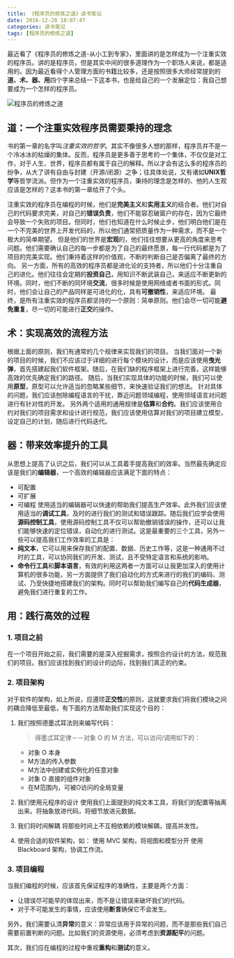 ```yaml
---
title: 《程序员的修炼之道》读书笔记
date: 2016-12-28 18:07:47
categories: 读书笔记
tags: [程序员的修炼之道]
---
```


最近看了《程序员的修炼之道-从小工到专家》，里面讲的是怎样成为一个注重实效的程序员。讲的是程序员，但是其实中间的很多道理作为一个职场人来说，都是适用的。因为最近看得个人管理方面的书籍比较多，还是按照很多大师经常提到的**道、术、器、用**四个字来总结一下这本书，也是给自己的一个发展定位：我自己想要成为一个怎样的程序员。

![程序员的修炼之道](http://ogf054qp1.bkt.clouddn.com/%E7%A8%8B%E5%BA%8F%E5%91%98%E4%BF%AE%E7%82%BC%E4%B9%8B%E9%81%93-%E8%87%AA%E5%B7%B1%E6%95%B4%E7%90%86%20%282%29.png)
<!--more-->
## 道：一个注重实效程序员需要秉持的理念
书的第一章的名字叫*注重实效的哲学*。其实不像很多人想的那样，程序员并不是一个冷冰冰的枯燥的集体。反而，程序员是更多善于思考的一个集体，不仅仅是对工作，对于人生、世界，程序员都有属于自己的解释。所以才会有这么多的程序员的纷争，从大了讲有自由与封建（开源/闭源）之争；往具体处说，又有诸如**UNIX哲学**等哲学流派。但作为一个注重实效的程序员，秉持的理念是怎样的、他的人生观应该是怎样的？这本书的第一章给开了个头。

注重实效的程序员在编程的时候，他们是**完美主义**和**实用主义**的结合者。他们对自己的代码要求完美，对自己的**错误负责**，他们不能容忍破窗户的存在，因为它最终会导致一个失败的项目。但同时，他们也知道在什么时候止步，他们明白他们是在一个不完美的世界上开发代码的，所以他们通常把质量作为一种需求，而不是一个极大的简单期望。
但是他们的世界是**宏观**的，他们往往想要从更高的角度来思考问题。他们需要确认自己的每一步都是为了自己的最终愿景，每一行代码都是为了项目的完美实现。他们秉持着这样的价值观，不断的判断自己是否偏离了最终的方向。
另一方面，所有的高效的程序员都是进化论的支持者，所以他们十分注重自己的进化。他们往往会定期的**投资自己**，用知识不断武装自己，来适应不断更新的环境。同时，他们不断的同环境**交流**，很多时候是使用网络或者书面的形式。同时，他们会让自己的产品同样是可进化的化，具有**可撤销性**，来适应环境。
最终，是所有注重实效的程序员都坚持的一个原则：简单原则。他们会尽一切可能**避免重复**，尽一切的可能进行**正交**的操作。

## 术：实现高效的流程方法
根据上面的原则，我们有通常的几个规律来实现我们的项目。
当我们面对一个新的项目的时候，我们不应该过于详细的进行每个模块的设计，而是应该使用**曳光弹**，首先搭建起我们软件框架。随后，在我们缺的程序框架上进行完善。这样能够高效的优先确定我们的路径。
随后，当我们实现具体的功能的时候，我们可以使用**原型**，原型可以允许适当的忽略某些细节，来快速验证我们的想法。
针对具体的问题，我们应该刨除编程语言的干扰，靠近问题领域编程，使用领域语言对问题进行有针对性的开发。
另外两个适用的通用规律是**估算**和**合约**。我们应该使用合约对我们的项目需求和设计进行规范，我们应该使用估算对我们的项目建立模型，设定自己的计划，随后进行代码迭代。

## 器：带来效率提升的工具
从思想上提高了认识之后，我们可以从工具着手提高我们的效率。当然最先确定应该是我们的**编辑器**，一个高效的编辑器应该满足下面的特点：
 * 可配置 
 * 可扩展
 * 可编程
使用适当的编辑器可以快速的帮助我们提高生产效率。此外我们应该使用适当的**调试工具**，及时的进行我们的测试和错误跟踪。随后我们应学会使用**源码控制工具**，使用源码控制工具不仅可以帮助撤销错误的操作，还可以让我们能够快速的定位错误，自动化的进行测试。这是最重要的三个工具，另外一些可以提高我们工作效率的工具是：
 * **纯文本**，它可以用来保存我们的配置、数据、历史工作等，这是一种通用不过时的工具，可以协同我们的开发、测试，且不受特定语言和系统的影响。
 * **命令行工具**和**脚本语言**，有效的利用这两者一方面可以让我更加深入的使用计算机的很多功能，另一方面提供了我们自动化的方式来进行的我们的编码、测试、乃至快捷地搭建我们的架构。同时可以帮助我们编写自己的**代码生成器**，避免我们进行重复的工作。

## 用：践行高效的过程
### 1. 项目之前
在一个项目开始之前，我们需要的是深入挖掘需求，按照合约设计的方法，规范我们的项目。我们应该找到我们的设计的边际，找到我们真正的约束。

### 2. 项目架构
对于软件的架构，如上所说，应遵顼**正交性**的原则，这就要求我们将我们模块之间的耦合降低至最低，有下面的方法帮助我们实现这个目的：

1. 我们按照德墨忒耳法则来编写代码：
   > 得墨忒耳定律－－对象 O 的 M 方法，可以访问/调用如下的：
   * 对象 O 本身
   * M方法的传入参数
   * M方法中创建或实例化的任意对象
   * 对象 O 直接的组件对象
   * 在M范围内，可被O访问的全局变量

2. 我们使用元程序的设计
   使用我们上面提到的纯文本工具，将我们的配置等抽离出来。将抽象放进代码，将细节放进元数据。

3. 我们将时间解耦
   将那些时间上不互相依赖的模块解耦，提高并发性。

4. 使用合适的软件架构，如：
   使用 MVC 架构，将视图和模型分开
   使用 Blackboard 架构，协调工作流。

### 3. 项目编程
当我们编程的时候，应该首先保证程序的准确性，主要是两个方面：
 * 让错误尽可能早的体现出来，而不是让错误来破坏我们的代码。
 * 对于不可能发生的事情，应该使用**断言**确保它不会发生。

另外，我们需要认清**异常**的意义：异常应该用于异常的问题，而不是那些我们自己需要前置判断的问题。比如我们的资源使用，必须考虑到**资源配平**的问题。

其次，我们应在编程的过程中重视**重构**和**测试**的意义。

